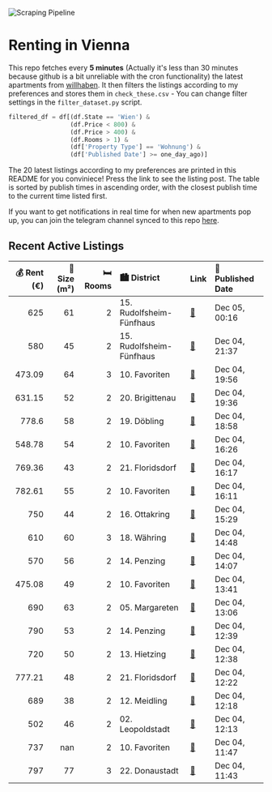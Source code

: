 ![Scraping Pipeline](https://github.com/AthomsG/renting-in-vienna/actions/workflows/run_pipeline.yml/badge.svg)


# Renting in Vienna

This repo fetches every **5 minutes** (Actually it's less than 30 minutes because github is a bit unreliable with the cron functionality) the latest apartments from [willhaben](https://www.willhaben.at/).
It then filters the listings according to my preferences and stores them in `check_these.csv` - You can change filter settings in the `filter_dataset.py` script.

```python
filtered_df = df[(df.State == 'Wien') & 
                 (df.Price < 800) &
                 (df.Price > 400) &
                 (df.Rooms > 1) &
                 (df['Property Type'] == 'Wohnung') &
                 (df['Published Date'] >= one_day_ago)]
```

The 20 latest listings according to my preferences are printed in this README for you conviniece! Press the link to see the listing post.
The table is sorted by publish times in ascending order, with the closest publish time to the current time listed first.

If you want to get notifications in real time for when new apartments pop up, you can join the telegram channel synced to this repo [here](https://t.me/+1HPAYOf5BSsyNTlk).

## Recent Active Listings

|   💰 Rent (€) |   📏 Size (m²) |   🛏️ Rooms | 🏙️ District              | Link                                                                                                                                                                                                                                                                                                                                                                                 | 📅 Published Date   |
|-------------:|--------------:|-----------:|:-------------------------|:-------------------------------------------------------------------------------------------------------------------------------------------------------------------------------------------------------------------------------------------------------------------------------------------------------------------------------------------------------------------------------------|:-------------------|
|       625    |            61 |          2 | 15. Rudolfsheim-Fünfhaus | [🔗](https://www.willhaben.at/iad/immobilien/d/mietwohnungen/wien/wien-1150-rudolfsheim-f%C3%BCnfhaus/1150-wien-pouthongasse:-zentral-gelegene--2-zimmer-altbautraumwohnung-ca.61m2-unbefristet-zu-vermieten-1975509081/)                                                                                                                                                             | Dec 05, 00:16      |
|       580    |            45 |          2 | 15. Rudolfsheim-Fünfhaus | [🔗](https://www.willhaben.at/iad/immobilien/d/mietwohnungen/wien/wien-1150-rudolfsheim-f%C3%BCnfhaus/helle-2-zimmer-wohnung-mit-guter-aufteilung-und-top-preis-n%C3%A4he-u3-johnstra%C3%9Fe-1600130133/)                                                                                                                                                                             | Dec 04, 21:37      |
|       473.09 |            64 |          3 | 10. Favoriten            | [🔗](https://www.willhaben.at/iad/immobilien/d/mietwohnungen/wien/wien-1100-favoriten/3.-zimmer-gemeindewohnung-in-1100-wien-ohne-aufzug%21-/-vormerkschein-bis-31.03.2024-/-n%C3%A4chste-sammelbesichtigung-am-08.12.24-von-16-bis-18h-%21%21-891212848/)                                                                                                                            | Dec 04, 19:56      |
|       631.15 |            52 |          2 | 20. Brigittenau          | [🔗](https://www.willhaben.at/iad/immobilien/d/mietwohnungen/wien/wien-1200-brigittenau/sch%C3%B6ne-wohnung-ideal-als-studenten-wg-1122111701/)                                                                                                                                                                                                                                       | Dec 04, 19:36      |
|       778.6  |            58 |          2 | 19. Döbling              | [🔗](https://www.willhaben.at/iad/immobilien/d/mietwohnungen/wien/wien-1190-d%C3%B6bling/unbefristet-charmante-altbaumiete-1356367697/)                                                                                                                                                                                                                                               | Dec 04, 18:58      |
|       548.78 |            54 |          2 | 10. Favoriten            | [🔗](https://www.willhaben.at/iad/immobilien/d/mietwohnungen/wien/wien-1100-favoriten/super-preis---2-zimmerwohnung-mitten-in-favoriten%21-1670347542/)                                                                                                                                                                                                                               | Dec 04, 16:26      |
|       769.36 |            43 |          2 | 21. Floridsdorf          | [🔗](https://www.willhaben.at/iad/immobilien/d/mietwohnungen/wien/wien-1210-floridsdorf/ideale-2-zimmer-dachgeschosswohnung-mit-gr%C3%BCnblick-in-stammersdorfer-heurigengegend-880459439/)                                                                                                                                                                                           | Dec 04, 16:17      |
|       782.61 |            55 |          2 | 10. Favoriten            | [🔗](https://www.willhaben.at/iad/immobilien/d/mietwohnungen/wien/wien-1100-favoriten/bitte-nur-schriftliche-anfragen-keine-anrufe.-unbefristete-h%C3%BCbsche-2-zimmer-wohnung-in-der-pernerstorfergasse-1174470888/)                                                                                                                                                                 | Dec 04, 16:11      |
|       750    |            44 |          2 | 16. Ottakring            | [🔗](https://www.willhaben.at/iad/immobilien/d/mietwohnungen/wien/wien-1160-ottakring/brunnenmarkt:-stylische-2-zimmer-wohnung-mit-gutem-grundriss-in-hofruhelage-1860136196/)                                                                                                                                                                                                        | Dec 04, 15:29      |
|       610    |            60 |          3 | 18. Währing              | [🔗](https://www.willhaben.at/iad/immobilien/d/mietwohnungen/wien/wien-1180-w%C3%A4hring/direkt%C3%BCbergabe-mit-g%C3%BCltigem-wohn-ticket-%28wiener-wohnen-gemeindebau%29-1623032986/)                                                                                                                                                                                               | Dec 04, 14:48      |
|       570    |            56 |          2 | 14. Penzing              | [🔗](https://www.willhaben.at/iad/immobilien/d/mietwohnungen/wien/wien-1140-penzing/helle-2-zimmer-wohnung-im-14.-bezirk-1272876019/)                                                                                                                                                                                                                                                 | Dec 04, 14:07      |
|       475.08 |            49 |          2 | 10. Favoriten            | [🔗](https://www.willhaben.at/iad/immobilien/d/mietwohnungen/wien/wien-1100-favoriten/g%C3%BCnstige-und-helle-wohnung%21-1254984765/)                                                                                                                                                                                                                                                 | Dec 04, 13:41      |
|       690    |            63 |          2 | 05. Margareten           | [🔗](https://www.willhaben.at/iad/immobilien/d/mietwohnungen/wien/wien-1050-margareten/63m%C2%B2-gemeindewohnung-2-%283%29-zimmer-%2A%2A%2Apreis-je-nach-zubeh%C3%B6r%2A%2A%2A---zentrale-lage-%282min-zum-bhf-matzleinsdorferplatz%29---neue-k%C3%BCche-%28wird-fix-mitverkauft%29---m%C3%B6blierung-auf-wunsch-mitkaufen---neu-ausgemalt-und-renoviert---sehr-gepflegt-1243982129/) | Dec 04, 13:06      |
|       790    |            53 |          2 | 14. Penzing              | [🔗](https://www.willhaben.at/iad/immobilien/d/mietwohnungen/wien/wien-1140-penzing/privat---2-zimmer-whg-%2853m2%29-nahe-u3-h%C3%BCtteldorfer-stra%C3%9Fe-1499099300/)                                                                                                                                                                                                               | Dec 04, 12:39      |
|       720    |            50 |          2 | 13. Hietzing             | [🔗](https://www.willhaben.at/iad/immobilien/d/mietwohnungen/wien/wien-1130-hietzing/13-altbauwohnung-sucht-nachmieter-direkt-am-wolfrathplatz-1637869854/)                                                                                                                                                                                                                           | Dec 04, 12:38      |
|       777.21 |            48 |          2 | 21. Floridsdorf          | [🔗](https://www.willhaben.at/iad/immobilien/d/mietwohnungen/wien/wien-1210-floridsdorf/gepflegte-studentenwohnungen-mit-einbauk%C3%BCche-in-1210-zu-mieten-1030049299/)                                                                                                                                                                                                              | Dec 04, 12:22      |
|       689    |            38 |          2 | 12. Meidling             | [🔗](https://www.willhaben.at/iad/immobilien/d/mietwohnungen/wien/wien-1120-meidling/%2Aneues-projekt%2A-urbanes-wohnen-im-wildgarten-ab-01.02.2025-1936334166/)                                                                                                                                                                                                                      | Dec 04, 12:18      |
|       502    |            46 |          2 | 02. Leopoldstadt         | [🔗](https://www.willhaben.at/iad/immobilien/d/mietwohnungen/wien/wien-1020-leopoldstadt/direktvergabe---top-lage:-voll-m%C3%B6blierte-2-zimmer--gemeindewohnung-im-1020-wien---vms-vor-01.09.24-1043703898/)                                                                                                                                                                         | Dec 04, 12:13      |
|       737    |           nan |          2 | 10. Favoriten            | [🔗](https://www.willhaben.at/iad/immobilien/d/mietwohnungen/wien/wien-1100-favoriten/mitten-im-10ten---zentral-und-ruhig-gelegen-920788606/)                                                                                                                                                                                                                                         | Dec 04, 11:47      |
|       797    |            77 |          3 | 22. Donaustadt           | [🔗](https://www.willhaben.at/iad/immobilien/d/mietwohnungen/wien/wien-1220-donaustadt/gemeinde-wohnung-im-22.-bezirk-zu-vergeben-1591194473/)                                                                                                                                                                                                                                        | Dec 04, 11:43      |
